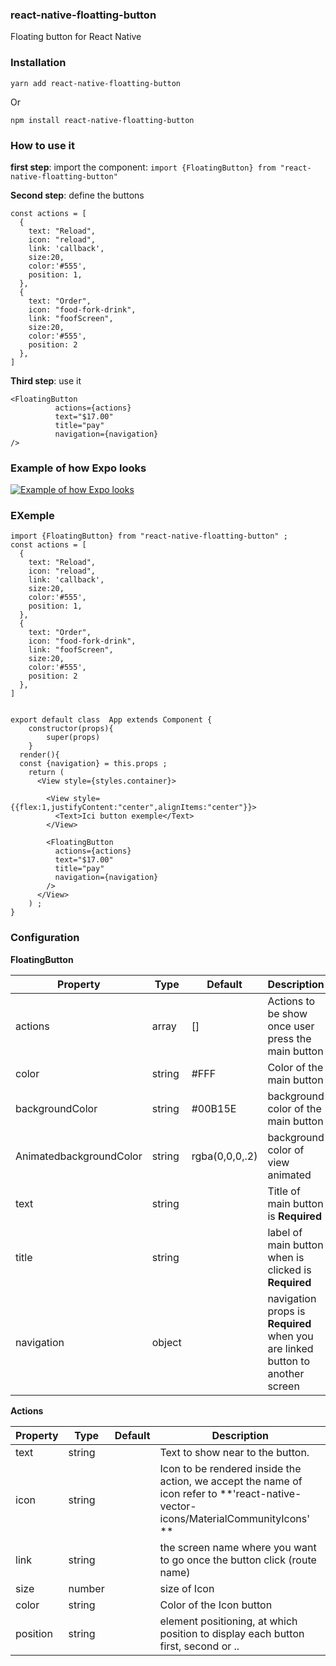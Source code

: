 ### react-native-floatting-button
Floating  button for React Native

### Installation

``` yarn add react-native-floatting-button ```

Or

``` npm install react-native-floatting-button ```

### How to use it

**first step**: import the component:
``` import {FloatingButton} from "react-native-floatting-button"  ```

**Second step**: define the buttons

```
const actions = [
  {
    text: "Reload",
    icon: "reload",
    link: 'callback',
    size:20,
    color:'#555',
    position: 1,
  },
  {
    text: "Order",
    icon: "food-fork-drink",
    link: "foofScreen",
    size:20,
    color:'#555',
    position: 2
  },
]
```
**Third step**: use it
```
<FloatingButton
          actions={actions}
          text="$17.00"
          title="pay"
          navigation={navigation}
/>

```
### Example of how Expo looks

[![Example of how Expo looks](https://i.ibb.co/HBnn6My/result.gif "Example of how Expo looks")](https://i.ibb.co/HBnn6My/result.gif "Example of how Expo looks")

### EXemple

```
import {FloatingButton} from "react-native-floatting-button" ;
const actions = [
  {
    text: "Reload",
    icon: "reload",
    link: 'callback',
    size:20,
    color:'#555',
    position: 1,
  },
  {
    text: "Order",
    icon: "food-fork-drink",
    link: "foofScreen",
    size:20,
    color:'#555',
    position: 2
  },
]


export default class  App extends Component {
	constructor(props){
		super(props)
	}
  render(){
  const {navigation} = this.props ;
    return (
      <View style={styles.container}>

        <View style={{flex:1,justifyContent:"center",alignItems:"center"}}>
          <Text>Ici button exemple</Text>
        </View>

        <FloatingButton
          actions={actions}
          text="$17.00"
          title="pay"
          navigation={navigation}
        />
      </View>
    ) ;
}

```
### Configuration

**FloatingButton**

|  Property | Type  | Default  |  Description |
| ------------ | ------------ | ------------ | ------------ |
|  actions | array  |  [] | Actions to be show once user press the main button  |
|color   |  string |  #FFF |Color of the main button|
| backgroundColor  |  string  | #00B15E  | background color  of the main button |
|  AnimatedbackgroundColor | string  | rgba(0,0,0,.2)  | background color of view animated  |
| text  |  string |   |  Title of main button is **Required** |
|  title |   string |   |   label of main button when is clicked is **Required**|
| navigation|object | | navigation props  is **Required** when you are linked button to another screen  |

**Actions**

|  Property | Type  | Default  |  Description |
| ------------ | ------------ | ------------ | ------------ |
| text  | string  |   |  Text to show near to the button.  |
|  icon |string   |   |  Icon to be rendered inside the action, we accept the name of icon refer to **'react-native-vector-icons/MaterialCommunityIcons' ** |
|  link |   string|   |  the screen name where you want to go once the button click (route name)  |
|  size | number  |   |  size of Icon  |
|  color |  string |   | Color of the Icon button|
| position | string |  | element positioning, at which position to display each button first, second or ..  |
